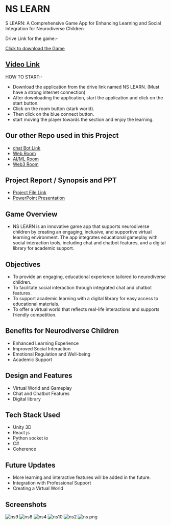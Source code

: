 # NS LEARN

S LEARN: A Comprehensive Game App for Enhancing Learning and Social Integration for Neurodiverse Children

Drive Link for the game:-

   [Click to download the Game](https://drive.google.com/file/d/1J6Irq8Ifz2c3iP_whsom8SNouFggDNiW/view?usp=sharing)

## [Video Link](https://drive.google.com/file/d/1JKM0jLnxp0VbGSnfeesOShVy3Ju45PCt/view?usp=sharing)

HOW TO START:-

- Download the application from the drive link named NS LEARN. (Must have a strong internet connection)
- After downloading the application, start the application and click  on the start button.
- Click on the room button (stark world).
- Then click on the blue connect button.
- start moving the player towards the section and enjoy the learning.


## Our other Repo used in this Project
- [chat Bot Link](https://github.com/AshutoshStark/ChatBot.git)
- [Web Room](https://github.com/AshutoshStark/scholar-sphere-front-end.git)
- [AI/ML Room](https://github.com/AshutoshStark/hack-ai.git)
- [Web3 Room](https://github.com/AshutoshStark/hack-web.git)

## Project Report / Synopsis and PPT
- [Project File Link](https://drive.google.com/file/d/1VofO2A9cCtImbhJoJaz0usUISxHgPnH6/view?usp=sharing)
- [PowerPoint Presentation](https://www.canva.com/design/DAGOw2nHEdw/vUMzV2uVhQuu5otgpSXxYg/edit?utm_content=DAGOw2nHEdw&utm_campaign=designshare&utm_medium=link2&utm_source=sharebutton)

## Game Overview

- NS LEARN is an innovative game app that supports neurodiverse children by creating an engaging, inclusive, and supportive virtual learning environment. The app integrates educational gameplay with social interaction tools, including chat and chatbot features, and a digital library for academic support.

## Objectives
- To provide an engaging, educational experience tailored to neurodiverse children.
- To facilitate social interaction through integrated chat and chatbot features.
- To support academic learning with a digital library   for easy access to educational materials.
- To offer a virtual world that reflects real-life interactions and supports friendly competition.
 
## Benefits for Neurodiverse Children

- Enhanced Learning Experience
- Improved Social Interaction
- Emotional Regulation and Well-being
- Academic Support

## Design and Features

- Virtual World and Gameplay
- Chat and Chatbot Features
- Digital library  


## Tech Stack Used

- Unity 3D 
- React js 
- Python socket io
- C#
- Coherence 

## Future Updates 
- More learning and interactive features will be added in the future.
- Integration with Professional Support
- Creating a Virtual World

## Screenshots
  ![ns9](https://github.com/user-attachments/assets/9c478c53-4be2-43bf-9130-a282768e80df)
![ns8](https://github.com/user-attachments/assets/f657f832-a458-44ee-bc38-702f6a3d886e)
![ns4](https://github.com/user-attachments/assets/d6403e2b-6686-4636-9994-e0e0282698d5)
![ns10](https://github.com/user-attachments/assets/558e5b40-a443-40ef-b9b8-df5ecf2edb44)
![ns2](https://github.com/user-attachments/assets/6bbd66ec-5cd3-4211-a312-d6fefa05f959)
![ns png](https://github.com/user-attachments/assets/ff1f46bb-d71b-4a83-bc35-9e84b7743ad7)



